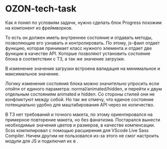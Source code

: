 # OZON-tech-task

Как я понял по условиям задачи, нужно сделать блок Progress похожим на компонент из фреймворков.  

То есть он должен иметь внутреннее состояние и отдавать методы, позволяющие его узнавать и контролировать. По этому, js-фаил отдает функцию, которая принимает класс нужного элемента и отдает две функции в качестве API. Которые позволяют установить состояние блока в соответствии с ТЗ, а так же значение загрузки.

В изменение значения загрузки встроена валидация на минимальное и максимальное значение.

Логику изменения состояния блока можно значительно упросить если отойти от единого параметра: normal/animated/hidden, и перейти к двум отдельным состояниям animated и hidden. Со стороны стилей они не конфликтуют между собой. Но так же отмечу, что единое состояние потенциально удобно для маштабирования API через их количество.

В ТЗ нет требований и точного макета, по этому ориентировался на примерное повторение макета, но без фанатизма. Постарался вынести необходимые значения цветов и размеров, в качестве компенсации.  
Scss компилировал с помощью расширения для VScode Live Sass Compiler. Ничем другим не пользовался из-за этого не смог настроить модули для JS и подключил их в <head>.  
